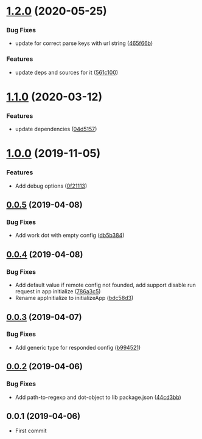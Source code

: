 # [1.2.0](https://github.com/EndyKaufman/ngx-remote-config/compare/1.1.0...1.2.0) (2020-05-25)


### Bug Fixes

* update for correct parse keys with url string ([465f66b](https://github.com/EndyKaufman/ngx-remote-config/commit/465f66b2b0c9bd6daecd7e521bf9ed05b5dbfa44))


### Features

* update deps and sources for it ([561c100](https://github.com/EndyKaufman/ngx-remote-config/commit/561c100d55cfaf7948c750aca57faed4b61b41f7))



# [1.1.0](https://github.com/EndyKaufman/ngx-remote-config/compare/1.0.0...1.1.0) (2020-03-12)


### Features

* update dependencies ([04d5157](https://github.com/EndyKaufman/ngx-remote-config/commit/04d5157d6f50e8c87a135ea80354a29207014a4b))



# [1.0.0](https://github.com/EndyKaufman/ngx-remote-config/compare/0.0.5...1.0.0) (2019-11-05)

### Features

- Add debug options ([0f21113](https://github.com/EndyKaufman/ngx-remote-config/commit/0f21113b32de7b36aeaabbcf6d0f7a1130c0d34b))

## [0.0.5](https://github.com/EndyKaufman/ngx-remote-config/compare/0.0.4...0.0.5) (2019-04-08)

### Bug Fixes

- Add work dot with empty config ([db5b384](https://github.com/EndyKaufman/ngx-remote-config/commit/db5b384))

## [0.0.4](https://github.com/EndyKaufman/ngx-remote-config/compare/0.0.3...0.0.4) (2019-04-08)

### Bug Fixes

- Add default value if remote config not founded, add support disable run request in app initialize ([786a3c5](https://github.com/EndyKaufman/ngx-remote-config/commit/786a3c5))
- Rename appInitialize to initializeApp ([bdc58d3](https://github.com/EndyKaufman/ngx-remote-config/commit/bdc58d3))

## [0.0.3](https://github.com/EndyKaufman/ngx-remote-config/compare/0.0.2...0.0.3) (2019-04-07)

### Bug Fixes

- Add generic type for responded config ([b994521](https://github.com/EndyKaufman/ngx-remote-config/commit/b994521))

## [0.0.2](https://github.com/EndyKaufman/ngx-remote-config/compare/0.0.1...0.0.2) (2019-04-06)

### Bug Fixes

- Add path-to-regexp and dot-object to lib package.json ([44cd3bb](https://github.com/EndyKaufman/ngx-remote-config/commit/44cd3bb))

## 0.0.1 (2019-04-06)

- First commit
